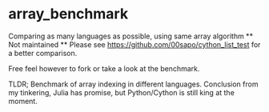 # array_benchmark
Comparing as many languages as possible, using same array algorithm
** Not maintained **
Please see https://github.com/00sapo/cython_list_test for a better comparison.

Free feel however to fork or take a look at the benchmark.

TLDR; Benchmark of array indexing in different languages.
Conclusion from my tinkering, Julia has promise, but Python/Cython is still king at the moment.
